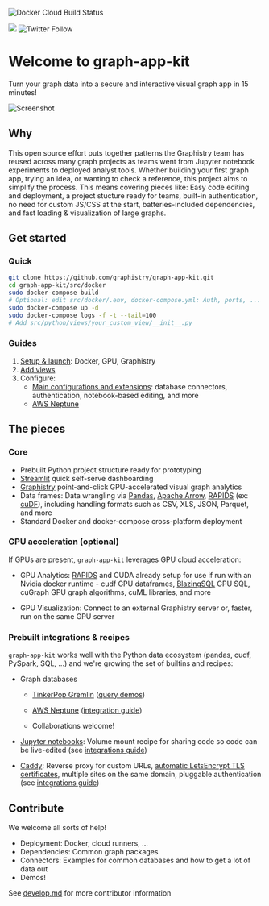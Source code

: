 ![Docker Cloud Build Status](https://img.shields.io/docker/cloud/build/graphistry/graph-app-kit-st)

[<img src="https://img.shields.io/badge/slack-Graphistry%20chat-yellow.svg?logo=slack">](https://join.slack.com/t/graphistry-community/shared_invite/zt-53ik36w2-fpP0Ibjbk7IJuVFIRSnr6g) 
![Twitter Follow](https://img.shields.io/twitter/follow/graphistry)

# Welcome to graph-app-kit

Turn your graph data into a secure and interactive visual graph app in 15 minutes! 


![Screenshot](https://user-images.githubusercontent.com/4249447/92298596-8e518600-eeff-11ea-8276-069281a4af93.png)

## Why

This open source effort puts together patterns the Graphistry team has reused across many graph projects as teams went from Jupyter notebook experiments to deployed analyst tools. Whether building your first graph app, trying an idea,  or wanting to check a reference, this project aims to simplify the process. This means covering pieces like: Easy code editing and deployment, a project stucture ready for teams, built-in authentication, no need for custom JS/CSS at the start, batteries-included dependencies, and fast loading & visualization of large graphs.

## Get started

### Quick

```bash
git clone https://github.com/graphistry/graph-app-kit.git
cd graph-app-kit/src/docker
sudo docker-compose build
# Optional: edit src/docker/.env, docker-compose.yml: Auth, ports, ...
sudo docker-compose up -d
sudo docker-compose logs -f -t --tail=100
# Add src/python/views/your_custom_view/__init__.py
```

### Guides

1. [Setup & launch](docs/setup.md): Docker, GPU, Graphistry
2. [Add views](docs/views.md)
3. Configure:
    * [Main configurations and extensions](docs/extend.md): database connectors, authentication, notebook-based editing, and more
    * [AWS Neptune](docs/neptune.md)

## The pieces

### Core

* Prebuilt Python project structure ready for prototyping
* [Streamlit](https://www.streamlit.io/) quick self-serve dashboarding
* [Graphistry](https://www.graphistry.com/get-started) point-and-click GPU-accelerated visual graph analytics
* Data frames: Data wrangling via [Pandas](https://pandas.pydata.org/), [Apache Arrow](https://arrow.apache.org/), [RAPIDS](https://rapids.ai/) (ex: [cuDF](https://github.com/rapidsai/cudf)), including handling formats such as CSV, XLS, JSON, Parquet, and more
* Standard Docker and docker-compose cross-platform deployment

### GPU acceleration (optional)

If GPUs are present, `graph-app-kit` leverages GPU cloud acceleration:

* GPU Analytics:  [RAPIDS](https://www.rapids.ai) and CUDA already setup for use if run with an Nvidia docker runtime - cudf GPU dataframes, [BlazingSQL](https://www.blazingsql.com) GPU SQL, cuGraph GPU graph algorithms, cuML libraries, and more

* GPU Visualization: Connect to an external Graphistry server or, faster, run on the same GPU server

### Prebuilt integrations & recipes

`graph-app-kit` works well with the Python data ecosystem (pandas, cudf, PySpark, SQL, ...) and we're growing the set of builtins and recipes:

* Graph databases
  
  * [TinkerPop Gremlin](https://tinkerpop.apache.org/) ([query demos](https://github.com/graphistry/graph-app-kit/tree/master/src/python/views/demo_neptune_01_minimal_gremlin))
  * [AWS Neptune](https://aws.amazon.com/neptune/) ([integration guide](docs/neptune.md))

  * Collaborations welcome!

* [Jupyter notebooks](https://jupyter.org/): Volume mount recipe for sharing code so code can be live-edited (see [integrations guide](docs/extend.md))

* [Caddy](https://caddyserver.com/): Reverse proxy for custom URLs, [automatic LetsEncrypt TLS certificates](http://letsencrypt.org/), multiple sites on the same domain, pluggable authentication (see [integrations guide](docs/extend.md))


## Contribute

We welcome all sorts of help!

* Deployment: Docker, cloud runners, ...
* Dependencies: Common graph packages
* Connectors: Examples for common databases and how to get a lot of data out
* Demos!

See [develop.md](develop.md) for more contributor information
